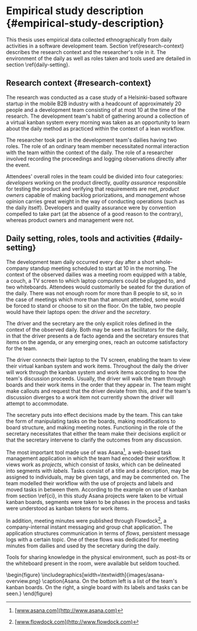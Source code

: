
# Empirical study description {#empirical-study-description}

This thesis uses empirical data collected ethnographically from daily activities in a software development team. Section \ref{research-context} describes the research context and the researcher's role in it. The environment of the daily as well as roles taken and tools used are detailed in section \ref{daily-setting}.

## Research context {#research-context}

The research was conducted as a case study of a Helsinki-based software startup in the mobile B2B industry with a headcount of approximately 20 people and a development team consisting of at most 10 at the time of the research. The development team's habit of gathering around a collection of a virtual kanban system every morning was taken as an opportunity to learn about the daily method as practiced within the context of a lean workflow.

The researcher took part in the development team's dailies having two roles. The role of an ordinary team member necessitated normal interaction with the team within the context of the daily. The role of a researcher involved recording the proceedings and logging observations directly after the event.

Attendees' overall roles in the team could be divided into four categories: *developers* working on the product directly, *quality assurance* responsible for testing the product and verifying that requirements are met, *product owners* capable of making backlog priorizations, and *management* whose opinion carries great weight in the way of conducting operations (such as the daily itself). Developers and quality assurance were by convention compelled to take part (at the absence of a good reason to the contrary), whereas product owners and management were not. <!-- Roles, *e.g.* that of product owner and management, may overlap; in this case the more situationally relevant label will be used per transcribed interaction. -->


## Daily setting, roles, tools and activities {#daily-setting}

The development team daily occurred every day after a short whole-company standup meeting scheduled to start at 10 in the morning. The context of the observed dailies was a meeting room equipped with a table, a couch, a TV screen to which laptop computers could be plugged to, and two whiteboards. Attendees would customarily be seated for the duration of the daily. There was not enough room for more than 8 people to sit, so in the case of meetings which more than that amount attended, some would be forced to stand or choose to sit on the floor. On the table, two people would have their laptops open: the *driver* and the *secretary*.

The driver and the secretary are the only explicit roles defined in the context of the observed daily. Both may be seen as facilitators for the daily, in that the driver presents a de facto agenda and the secretary ensures that items on the agenda, or any emerging ones, reach an outcome satisfactory for the team.

The driver connects their laptop to the TV screen, enabling the team to view their virtual kanban system and work items. Throughout the daily the driver will work through the kanban system and work items according to how the team's discussion proceeds. Usually, the driver will walk the team through boards and their work items in the order that they appear in. The team might make callouts and request that the driver deviate from this, and if the team's discussion diverges to a work item not currently shown the driver will attempt to accommodate.

The secretary puts into effect decisions made by the team. This can take the form of manipulating tasks on the boards, making modifications to board structure, and making meeting notes. Functioning in the role of the secretary necessitates that either the team make their decisions explicit or that the secretary intervene to clarify the outcomes from any discussion.

The most important tool made use of was Asana[^asana], a web-based task management application in which the team had encoded their workflow. It views work as *projects*, which consist of *tasks*, which can be delineated into segments with *labels*. Tasks consist of a title and a description, may be assigned to individuals, may be given tags, and may be commented on. The team modelled their workflow with the use of projects and labels and moved tasks in between them. According to the example on use of kanban from section \ref{ci}, in this study Asana projects were taken to be virtual kanban boards, segments were taken to be phases in the process and tasks were understood as kanban tokens for work items.

In addition, meeting minutes were published through Flowdock[^flowdock], a company-internal instant messaging and group chat application. The application structures communication in terms of *flows*, persistent message logs with a certain topic. One of these flows was dedicated for meeting minutes from dailies and used by the secretary during the daily.

Tools for sharing knowledge in the physical environment, such as post-its or the whiteboard present in the room, were available but seldom touched.

\begin{figure}
\includegraphics[width=\textwidth]{images/asana-overview.png}
\caption{Asana. On the bottom left is a list of the team's kanban boards. On the right, a single board with its labels and tasks can be seen.}
\end{figure}

[^asana]: [www.asana.com](http://www.asana.com)
[^flowdock]: [www.flowdock.com](http://www.flowdock.com)
